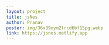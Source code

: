 ```yaml
---
layout: project
title: jsNes
author: Pranav
poster: img/36x39oym2lrcd6bf15pg.webp
link: https://jsnes.netlify.app
---
```

